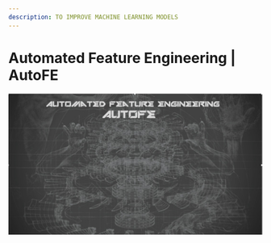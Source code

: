 ```yaml
---
description: TO IMPROVE MACHINE LEARNING MODELS
---
```


# Automated Feature Engineering \| AutoFE

![](.gitbook/assets/image%20%2816%29.png)

